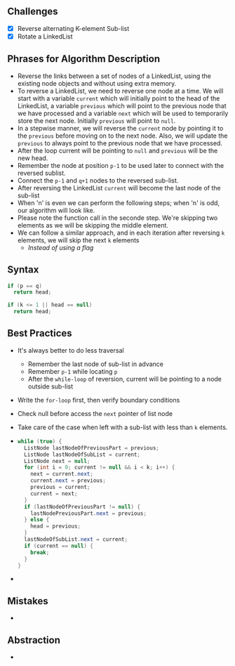 ## Challenges

- [x] Reverse alternating K-element Sub-list
- [x] Rotate a LinkedList

## Phrases for Algorithm Description

- Reverse the links between a set of nodes of a LinkedList, using the existing node objects and without using extra memory.
- To reverse a LinkedList, we need to reverse one node at a time. We will start with a variable `current` which will initially point to the head of the LinkedList, a variable `previous` which will point to the previous node that we have processed and a variable `next` which will be used to temporarily store the next node. Initially `previous` will point to `null`. 
- In a stepwise manner, we will reverse the `current` node by pointing it to the `previous` before moving on to the next node. Also, we will update the `previous` to always point to the previous node that we have processed.
- After the loop current will be pointing to `null` and `previous` will be the new head.
- Remember the node at position `p-1` to be used later to connect with the reversed sublist.
- Connect the `p-1` and `q+1` nodes to the reversed sub-list.
- After reversing the LinkedList `current` will become the last node of the sub-list
- When 'n' is even we can perform the following steps; when 'n' is odd, our algorithm will look like.
- Please note the function call in the seconde step. We're skipping two elements as we will be skipping the middle element.
- We can follow a similar approach, and in each iteration after reversing `k` elements, we will skip the next `k` elements
  - *Instead of using a flag*

## Syntax

```java
if (p == q)
  return head;
```

```java
if (k <= 1 || head == null)
  return head;
```



## Best Practices

- It's always better to do less traversal

  - Remember the last node of sub-list in advance
  - Remember `p-1` while locating `p`
  - After the `while-loop` of reversion, current will be pointing to a node outside sub-list

- Write the `for-loop` first, then verify boundary conditions

- Check null before access the  `next` pointer of list node

- Take care of the case when left with a sub-list with less than `k` elements.

- ``` java
  while (true) {
    ListNode lastNodeOfPreviousPart = previous;
    ListNode lastNodeOfSubList = current;
    ListNode next = null;
    for (int i = 0; current != null && i < k; i++) {
      next = current.next;
      current.next = previous;
      previous = current;
      current = next;
    }
    if (lastNodeOfPreviousPart != null) {
      lastNodePreviousPart.next = previous;
    } else {
      head = previous;
    }
    lastNodeOfSubList.next = current;
    if (current == null) {
      break;
    }
  }
  ```

- 

## Mistakes

- 

## Abstraction

- 

